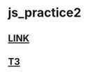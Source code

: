 # js_practice2 <br>
<a href='https://benzobak83.github.io/js_practice2/dist'><h2>LINK</h2></a>
<a href='https://docs.google.com/document/d/1UFU42VTlqKQ8VIhco3l_K6M6oGlfFAK1MAqlkpcRG0I/edit?usp=sharing'><h2>ТЗ</h2></a>
